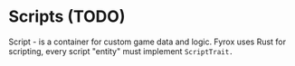 # Scripts (TODO)

Script - is a container for custom game data and logic. Fyrox uses Rust for scripting, every script "entity" must
implement `ScriptTrait.`